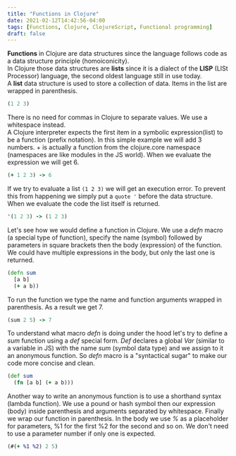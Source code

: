 ```yaml
---
title: "Functions in Clojure"
date: 2021-02-12T14:42:56-04:00
tags: [Functions, Clojure, ClojureScript, Functional programming]
draft: false
---
```


**Functions** in Clojure are data structures since the language follows code as a data structure principle (homoiconicity).  
In Clojure those data structures are **lists** since it is a dialect of the **LISP** (LISt Processor) language, the second oldest language still in use today.  
A **list** data structure is used to store a collection of data. Items in the list are wrapped in parenthesis.  
```clojure
(1 2 3)
```
There is no need for commas in Clojure to separate values. We use a whitespace instead.  
A Clojure interpreter expects the first item in a symbolic expression(list) to be a function (prefix notation). In this simple example we will add 3 numbers. + is actually a function from the clojure.core namespace (namespaces are like modules in the JS world). When we evaluate the expression we will get 6.
```clojure
(+ 1 2 3) -> 6
```
If we try to evaluate a list `(1 2 3)` we will get an execution error. To prevent this from happening we simply put a `quote '` before the data structure. When we evaluate the code the list itself is returned.
```clojure
'(1 2 3) -> (1 2 3)
```
Let's see how we would define a function in Clojure. We use a *defn* macro (a special type of function), specify the name (symbol)  followed by parameters in square brackets then the body (expression) of the function. We could have multiple expressions in the body, but only the last one is returned.
```clojure
(defn sum
  [a b]
  (+ a b))
```
To run the function we type the name and function arguments wrapped in parenthesis. As a result we get 7.
```clojure
(sum 2 5) -> 7
```
To understand what macro *defn* is doing under the hood let's try to define a *sum* function using a *def* special form. *Def* declares a global *Var* (similar to a variable in JS) with the name *sum* (symbol data type)  and we assign to it an anonymous function. So *defn* macro is a "syntactical sugar" to make our code more concise and clean.
```clojure
(def sum
  (fn [a b] (+ a b)))
```
Another way to write an anonymous function is to use a shorthand syntax (lambda function). We use a pound or hash symbol then our expression (body) inside parenthesis and arguments separated by whitespace. Finally we wrap our function in parenthesis. In the body we use *%* as a placeholder for parameters, %1 for the first %2 for the second and so on. We don't need to use a parameter number if only one is expected.
```clojure
(#(+ %1 %2) 2 5)
```